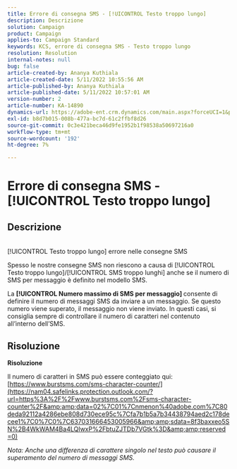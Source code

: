 ```yaml
---
title: Errore di consegna SMS - [!UICONTROL Testo troppo lungo]
description: Descrizione
solution: Campaign
product: Campaign
applies-to: Campaign Standard
keywords: KCS, errore di consegna SMS - Testo troppo lungo
resolution: Resolution
internal-notes: null
bug: false
article-created-by: Ananya Kuthiala
article-created-date: 5/11/2022 10:55:56 AM
article-published-by: Ananya Kuthiala
article-published-date: 5/11/2022 10:57:01 AM
version-number: 2
article-number: KA-14890
dynamics-url: https://adobe-ent.crm.dynamics.com/main.aspx?forceUCI=1&pagetype=entityrecord&etn=knowledgearticle&id=3ff419ea-18d1-ec11-a7b5-0022480a8e40
exl-id: b8d7b015-008b-477a-bc7d-61c2ffbf8d26
source-git-commit: 0c3e421beca46d9fe1952b1f98538a50697216a0
workflow-type: tm+mt
source-wordcount: '192'
ht-degree: 7%

---
```


# Errore di consegna SMS - [!UICONTROL Testo troppo lungo]

## Descrizione

<br>[!UICONTROL Testo troppo lungo] errore nelle consegne SMS

Spesso le nostre consegne SMS non riescono a causa di [!UICONTROL Testo troppo lungo]/[!UICONTROL SMS troppo lunghi] anche se il numero di SMS per messaggio è definito nel modello SMS.

La <b>[!UICONTROL Numero massimo di SMS per messaggio] </b>consente di definire il numero di messaggi SMS da inviare a un messaggio. Se questo numero viene superato, il messaggio non viene inviato. In questi casi, si consiglia sempre di controllare il numero di caratteri nel contenuto all’interno dell’SMS.

## Risoluzione

<b>Risoluzione</b>

Il numero di caratteri in SMS può essere conteggiato qui: [https://www.burstsms.com/sms-character-counter/](https://nam04.safelinks.protection.outlook.com/?url=https%3A%2F%2Fwww.burstsms.com%2Fsms-character-counter%2F&amp;amp;data=02%7C01%7Cnmenon%40adobe.com%7C80deda92112a4286ebe808d730ece95c%7Cfa7b1b5a7b34438794aed2c178decee1%7C0%7C0%7C637031666453005966&amp;amp;sdata=8f3baxxeo5SN%2B4WkWAM4Ba4LQIwxP%2FbtuZJTDb7VGtk%3D&amp;amp;reserved=0)


*Nota: Anche una differenza di carattere singolo nel testo può causare il superamento del numero di messaggi SMS.*
